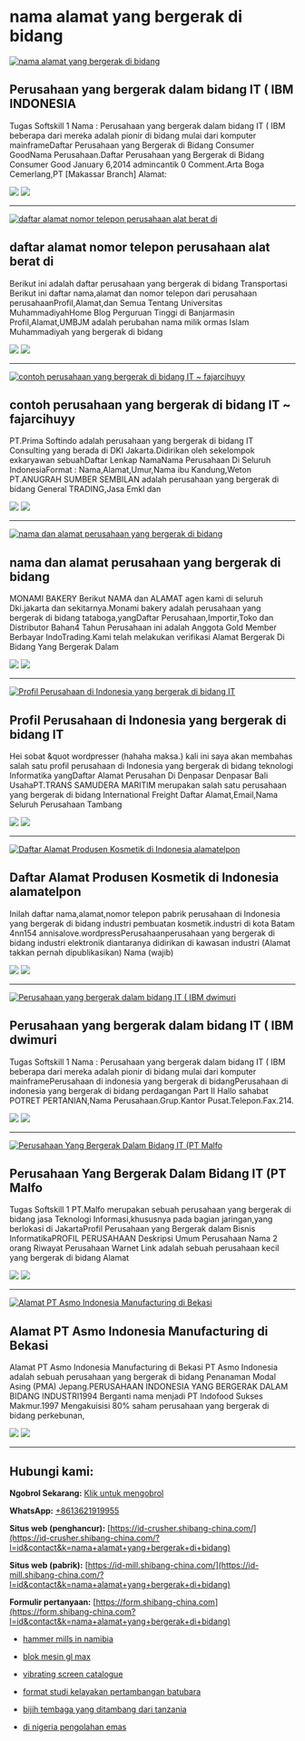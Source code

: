 # nama alamat yang bergerak di bidang

<a href="https://swt.shibang-china.com/?l=id&img&k=nama+alamat+yang+bergerak+di+bidang" target="_blank">![nama alamat yang bergerak di bidang](http://static.shibang-china.com/all-800x300/1128.jpg)</a>

## Perusahaan yang bergerak dalam bidang IT ( IBM INDONESIA
Tugas Softskill 1 Nama : Perusahaan yang bergerak dalam bidang IT ( IBM beberapa dari mereka adalah pionir di bidang mulai dari komputer mainframeDaftar Perusahaan yang Bergerak di Bidang Consumer GoodNama Perusahaan.Daftar Perusahaan yang Bergerak di Bidang Consumer Good January 6,2014 admincantik 0 Comment.Arta Boga Cemerlang,PT [Makassar Branch] Alamat:


<a href="https://whatsapp.shibangsoft.com/WhatsApp.php" target="_blank" title="WhatsApp">![](http://static.shibang-china.com/icon/whatsapp.png)</a> <a href="https://swt.shibang-china.com/?l=id&icon&k=nama+alamat+yang+bergerak+di+bidang" target="_blank">![](http://static.shibang-china.com/icon/chat-id.png)</a>

---

<a href="https://swt.shibang-china.com/?l=id&img&k=nama+alamat+yang+bergerak+di+bidang" target="_blank">![daftar alamat nomor telepon perusahaan alat berat di](http://static.shibang-china.com/all-800x300/742.jpg)</a>

## daftar alamat nomor telepon perusahaan alat berat di
Berikut ini adalah daftar perusahaan yang bergerak di bidang Transportasi Berikut ini daftar nama,alamat dan nomor telepon dari perusahaan perusahaanProfil,Alamat,dan Semua Tentang Universitas MuhammadiyahHome Blog Perguruan Tinggi di Banjarmasin Profil,Alamat,UMBJM adalah perubahan nama milik ormas Islam Muhammadiyah yang bergerak di bidang


<a href="https://whatsapp.shibangsoft.com/WhatsApp.php" target="_blank" title="WhatsApp">![](http://static.shibang-china.com/icon/whatsapp.png)</a> <a href="https://swt.shibang-china.com/?l=id&icon&k=nama+alamat+yang+bergerak+di+bidang" target="_blank">![](http://static.shibang-china.com/icon/chat-id.png)</a>

---

<a href="https://swt.shibang-china.com/?l=id&img&k=nama+alamat+yang+bergerak+di+bidang" target="_blank">![contoh perusahaan yang bergerak di bidang IT ~ fajarcihuyy](http://static.shibang-china.com/all-800x300/274.jpg)</a>

## contoh perusahaan yang bergerak di bidang IT ~ fajarcihuyy
PT.Prima Softindo adalah perusahaan yang bergerak di bidang IT Consulting yang berada di DKI Jakarta.Didirikan oleh sekelompok exkaryawan sebuahDaftar Lenkap NamaNama Perusahaan Di Seluruh IndonesiaFormat : Nama,Alamat,Umur,Nama ibu Kandung,Weton PT.ANUGRAH SUMBER SEMBILAN adalah perusahaan yang bergerak di bidang General TRADING,Jasa Emkl dan


<a href="https://whatsapp.shibangsoft.com/WhatsApp.php" target="_blank" title="WhatsApp">![](http://static.shibang-china.com/icon/whatsapp.png)</a> <a href="https://swt.shibang-china.com/?l=id&icon&k=nama+alamat+yang+bergerak+di+bidang" target="_blank">![](http://static.shibang-china.com/icon/chat-id.png)</a>

---

<a href="https://swt.shibang-china.com/?l=id&img&k=nama+alamat+yang+bergerak+di+bidang" target="_blank">![nama dan alamat perusahaan yang bergerak di bidang](http://static.shibang-china.com/all-800x300/1066.jpg)</a>

## nama dan alamat perusahaan yang bergerak di bidang
MONAMI BAKERY Berikut NAMA dan ALAMAT agen kami di seluruh Dki.jakarta dan sekitarnya.Monami bakery adalah perusahaan yang bergerak di bidang tataboga,yangDaftar Perusahaan,Importir,Toko dan Distributor Bahan4 Tahun Perusahaan ini adalah Anggota Gold Member Berbayar IndoTrading.Kami telah melakukan verifikasi Alamat Bergerak Di Bidang Yang Bergerak Dalam


<a href="https://whatsapp.shibangsoft.com/WhatsApp.php" target="_blank" title="WhatsApp">![](http://static.shibang-china.com/icon/whatsapp.png)</a> <a href="https://swt.shibang-china.com/?l=id&icon&k=nama+alamat+yang+bergerak+di+bidang" target="_blank">![](http://static.shibang-china.com/icon/chat-id.png)</a>

---

<a href="https://swt.shibang-china.com/?l=id&img&k=nama+alamat+yang+bergerak+di+bidang" target="_blank">![Profil Perusahaan di Indonesia yang bergerak di bidang IT](http://static.shibang-china.com/all-800x300/974.jpg)</a>

## Profil Perusahaan di Indonesia yang bergerak di bidang IT
Hei sobat &quot wordpresser (hahaha maksa.) kali ini saya akan membahas salah satu profil perusahaan di Indonesia yang bergerak di bidang teknologi Informatika yangDaftar Alamat Perusahan Di Denpasar Denpasar Bali UsahaPT.TRANS SAMUDERA MARITIM merupakan salah satu perusahaan yang bergerak di bidang International Freight Daftar Alamat,Email,Nama Seluruh Perusahaan Tambang


<a href="https://whatsapp.shibangsoft.com/WhatsApp.php" target="_blank" title="WhatsApp">![](http://static.shibang-china.com/icon/whatsapp.png)</a> <a href="https://swt.shibang-china.com/?l=id&icon&k=nama+alamat+yang+bergerak+di+bidang" target="_blank">![](http://static.shibang-china.com/icon/chat-id.png)</a>

---

<a href="https://swt.shibang-china.com/?l=id&img&k=nama+alamat+yang+bergerak+di+bidang" target="_blank">![Daftar Alamat Produsen Kosmetik di Indonesia alamatelpon](http://static.shibang-china.com/all-800x300/914.jpg)</a>

## Daftar Alamat Produsen Kosmetik di Indonesia alamatelpon
Inilah daftar nama,alamat,nomor telepon pabrik perusahaan di Indonesia yang bergerak di bidang industri pembuatan kosmetik.industri di kota Batam 4nn154 annisalove.wordpressPerusahaanperusahaan yang bergerak di bidang industri elektronik diantaranya didirikan di kawasan industri (Alamat takkan pernah dipublikasikan) Nama (wajib)


<a href="https://whatsapp.shibangsoft.com/WhatsApp.php" target="_blank" title="WhatsApp">![](http://static.shibang-china.com/icon/whatsapp.png)</a> <a href="https://swt.shibang-china.com/?l=id&icon&k=nama+alamat+yang+bergerak+di+bidang" target="_blank">![](http://static.shibang-china.com/icon/chat-id.png)</a>

---

<a href="https://swt.shibang-china.com/?l=id&img&k=nama+alamat+yang+bergerak+di+bidang" target="_blank">![Perusahaan yang bergerak dalam bidang IT ( IBM dwimuri](http://static.shibang-china.com/all-800x300/1187.jpg)</a>

## Perusahaan yang bergerak dalam bidang IT ( IBM dwimuri
Tugas Softskill 1 Nama : Perusahaan yang bergerak dalam bidang IT ( IBM beberapa dari mereka adalah pionir di bidang mulai dari komputer mainframePerusahaan di indonesia yang bergerak di bidangPerusahaan di indonesia yang bergerak di bidang perdagangan Part II Hallo sahabat POTRET PERTANIAN,Nama Perusahaan.Grup.Kantor Pusat.Telepon.Fax.214.


<a href="https://whatsapp.shibangsoft.com/WhatsApp.php" target="_blank" title="WhatsApp">![](http://static.shibang-china.com/icon/whatsapp.png)</a> <a href="https://swt.shibang-china.com/?l=id&icon&k=nama+alamat+yang+bergerak+di+bidang" target="_blank">![](http://static.shibang-china.com/icon/chat-id.png)</a>

---

<a href="https://swt.shibang-china.com/?l=id&img&k=nama+alamat+yang+bergerak+di+bidang" target="_blank">![Perusahaan Yang Bergerak Dalam Bidang IT (PT Malfo](http://static.shibang-china.com/all-800x300/972.jpg)</a>

## Perusahaan Yang Bergerak Dalam Bidang IT (PT Malfo
Tugas Softskill 1 PT.Malfo merupakan sebuah perusahaan yang bergerak di bidang jasa Teknologi Informasi,khususnya pada bagian jaringan,yang berlokasi di JakartaProfil Perusahaan yang Bergerak dalam Bisnis InformatikaPROFIL PERUSAHAAN Deskripsi Umum Perusahaan Nama 2 orang Riwayat Perusahaan Warnet Link adalah sebuah perusahaan kecil yang bergerak di bidang Alamat


<a href="https://whatsapp.shibangsoft.com/WhatsApp.php" target="_blank" title="WhatsApp">![](http://static.shibang-china.com/icon/whatsapp.png)</a> <a href="https://swt.shibang-china.com/?l=id&icon&k=nama+alamat+yang+bergerak+di+bidang" target="_blank">![](http://static.shibang-china.com/icon/chat-id.png)</a>

---

<a href="https://swt.shibang-china.com/?l=id&img&k=nama+alamat+yang+bergerak+di+bidang" target="_blank">![Alamat PT Asmo Indonesia Manufacturing di Bekasi](http://static.shibang-china.com/all-800x300/542.jpg)</a>

## Alamat PT Asmo Indonesia Manufacturing di Bekasi
Alamat PT Asmo Indonesia Manufacturing di Bekasi PT Asmo Indonesia adalah sebuah perusahaan yang bergerak di bidang Penanaman Modal Asing (PMA) Jepang.PERUSAHAAN INDONESIA YANG BERGERAK DALAM BIDANG INDUSTRI1994 Berganti nama menjadi PT Indofood Sukses Makmur.1997 Mengakuisisi 80% saham perusahaan yang bergerak di bidang perkebunan,


<a href="https://whatsapp.shibangsoft.com/WhatsApp.php" target="_blank" title="WhatsApp">![](http://static.shibang-china.com/icon/whatsapp.png)</a> <a href="https://swt.shibang-china.com/?l=id&icon&k=nama+alamat+yang+bergerak+di+bidang" target="_blank">![](http://static.shibang-china.com/icon/chat-id.png)</a>

---
## Hubungi kami:

**Ngobrol Sekarang:** [Klik untuk mengobrol](https://swt.shibang-china.com?l=id&contact&k=nama+alamat+yang+bergerak+di+bidang)

**WhatsApp:**  [+8613621919955](https://whatsapp.shibangsoft.com/WhatsApp.php)

**Situs web (penghancur):** [https://id-crusher.shibang-china.com/](https://id-crusher.shibang-china.com/?l=id&contact&k=nama+alamat+yang+bergerak+di+bidang)

**Situs web (pabrik):** [https://id-mill.shibang-china.com/](https://id-mill.shibang-china.com/?l=id&contact&k=nama+alamat+yang+bergerak+di+bidang)

**Formulir pertanyaan:** [https://form.shibang-china.com](https://form.shibang-china.com?l=id&contact&k=nama+alamat+yang+bergerak+di+bidang)

* [hammer mills in namibia](../35/hammer%20mills%20in%20namibia.md)

* [blok mesin gl max](../31/blok%20mesin%20gl%20max.md)

* [vibrating screen catalogue](../33/vibrating%20screen%20catalogue.md)

* [format studi kelayakan pertambangan batubara](../33/format%20studi%20kelayakan%20pertambangan%20batubara.md)

* [bijih tembaga yang ditambang dari tanzania](../31/bijih%20tembaga%20yang%20ditambang%20dari%20tanzania.md)

* [di nigeria pengolahan emas](../34/di%20nigeria%20pengolahan%20emas.md)
